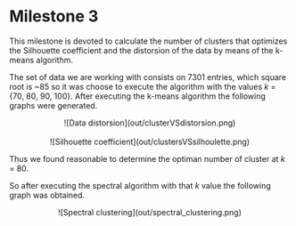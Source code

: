 # Milestone 3

This milestone is devoted to calculate the number of clusters that optimizes the Silhouette coefficient and the distorsion of the data by means of the k-means algorithm.

The set of data we are working with consists on 7301 entries, which square root is ~85 so it was choose to execute the algorithm with the values *k* = {70, 80, 90, 100}. After executing the k-means algorithm the following graphs were generated.

<center>
![Data distorsion](out/clusterVSdistorsion.png)
</center>
<br>
<center>
![Silhouette coefficient](out/clustersVSsilhoulette.png)
</center>

Thus we found reasonable to determine the optiman number of cluster at *k* = 80.

So after executing the spectral algorithm with that *k* value the following graph was obtained.

<center>
![Spectral clustering](out/spectral_clustering.png)
</center>
